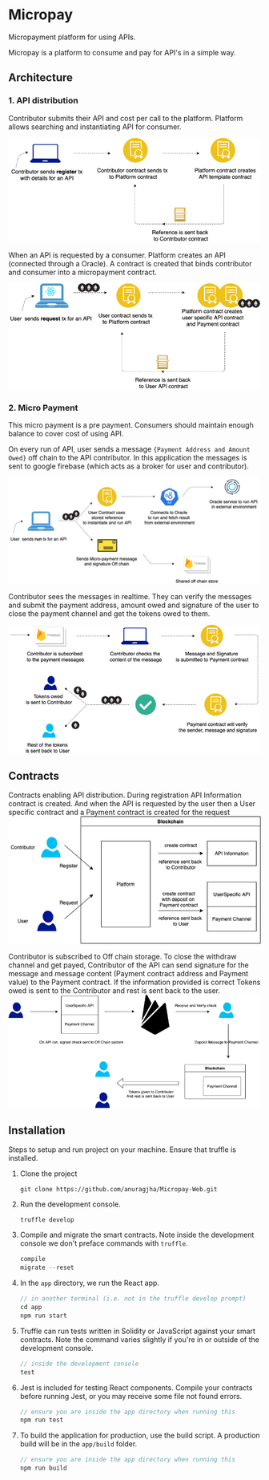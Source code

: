 # Micropay

Micropayment platform for using APIs.

Micropay is a platform to consume and pay for API's in a simple way.

## Architecture

### 1. API distribution
Contributor submits their API and cost per call to the platform. Platform allows searching and instantiating API for consumer.

![GitHub Logo](/docs/contributor_register.png)

When an API is requested by a consumer. Platform creates an API (connected through a Oracle). A contract is created that binds contributor and consumer into a micropayment contract.

![GitHub Logo](/docs/user_request.png)

### 2. Micro Payment
This micro payment is a pre payment. Consumers should maintain enough balance to cover cost of using API.

On every run of API, user sends a message `{Payment Address and Amount Owed}` off chain to the API contributor. In this application the messages is sent to google firebase (which acts as a broker for user and contributor). 

![GitHub Logo](/docs/user_run.png)

Contributor sees the messages in realtime. They can verify the messages and submit the payment address, amount owed and signature of the user to close the payment channel and get the tokens owed to them.

![GitHub Logo](/docs/contributor_withdraw.png)

## Contracts

Contracts enabling API distribution. During registration API Information contract is created. And when the API is requested by the user then a User specific contract and a Payment contract is created for the request
![GitHub Logo](/docs/step1.png)

Contributor is subscribed to Off chain storage. To close the withdraw channel and get payed, Contributor of the API can send signature for the message and message content (Payment contract address and Payment value) to the Payment contract. If the information provided is correct Tokens owed is sent to the Contributor and rest is sent back to the user.
![GitHub Logo](/docs/step2.png)


## Installation

Steps to setup and run project on your machine. Ensure that truffle is installed.

1. Clone the project
   ```
   git clone https://github.com/anuragjha/Micropay-Web.git
   ```

2. Run the development console.
    ```
    truffle develop
    ```

3. Compile and migrate the smart contracts. Note inside the development console we don't preface commands with `truffle`.
    ```javascript
    compile
    migrate --reset
    ```

4. In the `app` directory, we run the React app. 
    ```js
    // in another terminal (i.e. not in the truffle develop prompt)
    cd app
    npm run start
    ```

5. Truffle can run tests written in Solidity or JavaScript against your smart contracts. Note the command varies slightly if you're in or outside of the development console.
    ```js
    // inside the development console
    test
    ```

6. Jest is included for testing React components. Compile your contracts before running Jest, or you may receive some file not found errors.
    ```js
    // ensure you are inside the app directory when running this
    npm run test
    ```

7. To build the application for production, use the build script. A production build will be in the `app/build` folder.
    ```js
    // ensure you are inside the app directory when running this
    npm run build
    ```
